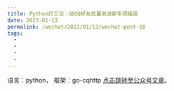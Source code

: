 ```yaml
---
title: Python打工记：给QQ好友批量发送新年祝福语
date: 2023-01-13
permalink: /wechat/2023/01/13/wechat-post-18
tags:
  - 
  - 
  - 
  - 
---
```


语言：python，
框架：go-cqhttp [点击跳转至公众号文章](http://mp.weixin.qq.com/s?__biz=MzkxNjM0MzQ0MQ==&mid=2247484269&idx=1&sn=3a84fa4662568307ba3aaf5ee21298aa&chksm=c1501c93f6279585bc24ce239a01375f48c52f3236f9f85d02906899f263b07b1236c3076f0f#rd)。